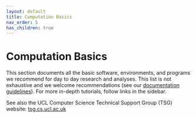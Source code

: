 ```yaml
---
layout: default
title: Computation Basics
nav_order: 5
has_children: true
---
```


# Computation Basics

This section documents all the basic software, environments, and programs we recommend for day to day research and analyses. This list is not exhaustive and we welcome recommendations (see our [documentation guidelines](/docs/Contributing/contributing/)). For more in-depth tutorials, follow links in the sidebar.

See also the UCL Computer Science Technical Support Group (TSG) website: [tsg.cs.ucl.ac.uk](https://tsg.cs.ucl.ac.uk)
